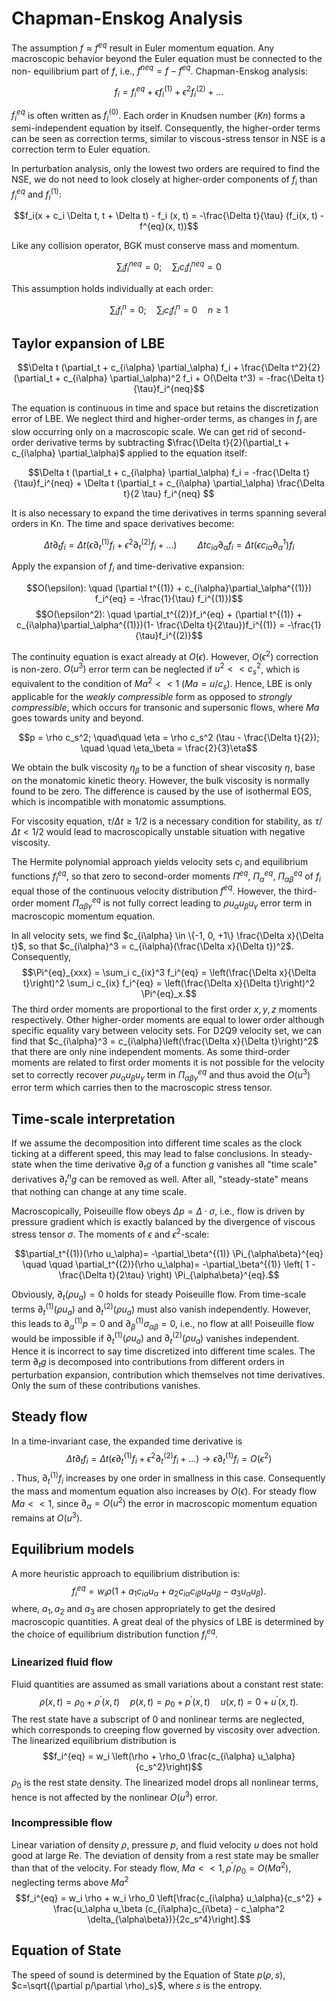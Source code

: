 # Chapman-Enskog Analysis

The assumption $f \approx f^{eq}$ result in Euler momentum equation. Any macroscopic behavior beyond the Euler equation must be connected to the non-
equilibrium part of $f$, i.e., $f^{neq} = f - f^{eq}$. Chapman-Enskog analysis:

$$f_i = f_i^{eq} + \epsilon f_i^{(1)}+ \epsilon^2 f_i^{(2)} + \dots$$

$f_i^{eq}$ is often written as $f_i^{(0)}$. Each order in Knudsen number ($Kn$) forms a semi-independent equation by itself. Consequently, the higher-order terms can be seen as correction terms, similar to viscous-stress tensor in NSE is a correction term to Euler equation.

In perturbation analysis, only the lowest two orders are required to find the NSE, we do not need to look closely at higher-order components of $f_i$ than $f_i^{eq}$ and $f_i^{(1)}$:

$$f_i(x + c_i \Delta t, t + \Delta t) - f_i (x, t) = -\frac{\Delta t}{\tau} (f_i(x, t) - f^{eq}(x, t))$$

Like any collision operator, BGK must conserve mass and momentum.

$$\sum_i f_i^{neq} = 0; \quad \sum_i c_i f_i^{neq} = 0$$

This assumption holds individually at each order:

$$\sum_i f_i^{n} = 0; \quad \sum_i c_i f_i^{n} = 0 \quad n \ge 1$$

## Taylor expansion of LBE

$$\Delta t (\partial_t + c_{i\alpha} \partial_\alpha) f_i + \frac{\Delta t^2}{2} (\partial_t + c_{i\alpha} \partial_\alpha)^2 f_i + O(\Delta t^3) = -frac{\Delta t}{\tau}f_i^{neq}$$

The equation is continuous in time and space but retains the discretization error of LBE. We neglect third and higher-order terms, as changes in $f_i$ are slow occurring only on a macroscopic scale. We can get rid of second-order derivative terms by subtracting $\frac{\Delta t}{2}(\partial_t + c_{i\alpha} \partial_\alpha)$ applied to the equation itself:

$$\Delta t (\partial_t + c_{i\alpha} \partial_\alpha) f_i = -frac{\Delta t}{\tau}f_i^{neq} + \Delta t (\partial_t + c_{i\alpha} \partial_\alpha) \frac{\Delta t}{2 \tau} f_i^{neq} $$

It is also necessary to expand the time derivatives in terms spanning several orders in Kn. The time and space derivatives become:

$$\Delta t \partial_t f_i = \Delta t (\epsilon \partial_t^{(1)} f_i + \epsilon^2 \partial_t^{(2)}f_i + \dots) \quad \quad \Delta t c_{i\alpha}\partial_\alpha f_i = \Delta t (\epsilon c_{i\alpha}\partial_\alpha^{1})f_i$$

Apply the expansion of $f_i$ and time-derivative expansion:

$$O(\epsilon): \quad (\partial t^{(1)} + c_{i\alpha}\partial_\alpha^{(1)}) f_i^{eq} = -\frac{1}{\tau} f_i^{(1)})$$
$$O(\epsilon^2): \quad \partial_t^{(2)}f_i^{eq} + (\partial t^{(1)} + c_{i\alpha}\partial_\alpha^{(1)})(1- \frac{\Delta t}{2\tau})f_i^{(1)} = -\frac{1}{\tau}f_i^{(2)}$$

The continuity equation is exact already at $O(\epsilon)$. However, $O(\epsilon^2)$ correction is non-zero. $O(u^3)$ error term can be neglected if $u^2 << c_s^2$, which is equivalent to the condition of $Ma^2 << 1$ ($Ma = u /c_s$). Hence, LBE is only applicable for the *weakly compressible* form as opposed to *strongly compressible*, which occurs for transonic and supersonic flows, where $Ma$ goes towards unity and beyond. 

$$p = \rho c_s^2; \quad\quad \eta = \rho c_s^2 (\tau - \frac{\Delta t}{2}); \quad \quad \eta_\beta = \frac{2}{3}\eta$$

We obtain the bulk viscosity $\eta_\beta$ to be a function of shear viscosity $\eta$, base on the monatomic kinetic theory. However, the bulk viscosity is normally found to be zero. The difference is caused by the use of isothermal EOS, which is incompatible with monatomic assumptions. 

For viscosity equation, $\tau/\Delta t \ge 1/2$ is a necessary condition for stability, as $\tau / \Delta t < 1/2$ would lead to macroscopically unstable situation with negative viscosity. 

The Hermite polynomial approach yields velocity sets $c_i$ and equilibrium functions $f_i^{eq}$, so that zero to second-order  moments $\Pi^{eq}$, $\Pi_\alpha^{eq}$, $\Pi_{\alpha\beta}^{eq}$ of $f_i$ equal those of the continuous velocity distribution $f^{eq}$. However, the third-order moment $\Pi_{\alpha\beta\gamma}^{eq}$ is not fully correct leading to $\rho u_{\alpha}u_\beta u_\gamma$ error term in macroscopic momentum equation. 

In all velocity sets, we find $c_{i\alpha} \in \{-1, 0, +1\} \frac{\Delta x}{\Delta t}$, so that $c_{i\alpha}^3 = c_{i\alpha}(\frac{\Delta x}{\Delta t})^2$. Consequently,
$$\Pi^{eq}_{xxx} = \sum_i c_{ix}^3 f_i^{eq} = \left(\frac{\Delta x}{\Delta t}\right)^2 \sum_i c_{ix} f_i^{eq} = \left(\frac{\Delta x}{\Delta t}\right)^2 \Pi^{eq}_x.$$
The third order moments are proportional to the first order $x, y, z$ moments respectively. Other higher-order moments are equal to lower order although specific equality vary between velocity sets. For D2Q9 velocity set, we can find that $c_{i\alpha}^3 = c_{i\alpha}\left(\frac{\Delta x}{\Delta t}\right)^2$ that there are only nine independent moments. As some third-order moments are related to first order moments it is not possible for the velocity set to correctly recover $\rho u_\alpha u_\beta u_\gamma$ term in $\Pi_{\alpha\beta\gamma}^{eq}$ and thus avoid the $O(u^3)$ error term which carries then to the macroscopic stress tensor. 

## Time-scale interpretation
If we assume the decomposition into different time scales as the clock ticking at a different speed, this may lead to false conclusions. In steady-state when the time derivative $\partial_t g$ of a function $g$ vanishes all "time scale" derivatives $\partial_t^{n}g$ can be removed as well. After all, "steady-state" means that nothing can change at any time scale. 

Macroscopically, Poiseuille flow obeys $\Delta p = \Delta \cdot \sigma$, i.e., flow is driven by pressure gradient which is exactly balanced by the divergence of viscous stress tensor $\sigma$. The moments of $\epsilon$ and $\epsilon^2$-scale:

$$\partial_t^{(1)}(\rho u_\alpha)= -\partial_\beta^{(1)} \Pi_{\alpha\beta}^{eq} \quad \quad \partial_t^{(2)}(\rho u_\alpha)= -\partial_\beta^{(1)} \left( 1 - \frac{\Delta t}{2\tau} \right) \Pi_{\alpha\beta}^{eq}.$$

Obviously, $\partial_t (\rho u_a) = 0$ holds for steady Poiseuille flow. From time-scale terms $\partial_t^{(1)} (\rho u_a)$ and $\partial_t^{(2)} (\rho u_a)$ must also vanish independently. However, this leads to $\partial_\alpha^{(1)} p = 0$ and $\partial_\beta^{(1)} \sigma_{\alpha\beta}=0$, i.e., no flow at all! Poiseuille flow would be impossible if $\partial_t^{(1)} (\rho u_a)$ and $\partial_t^{(2)} (\rho u_a)$ vanishes independent. Hence it is incorrect to say time discretized into different time scales. The term $\partial_t g$ is decomposed into contributions from different orders in perturbation expansion, contribution which themselves not time derivatives. Only the sum of these contributions vanishes.

## Steady flow
In a time-invariant case, the expanded time derivative is
$$\Delta t \partial_t f_i = \Delta t (\epsilon \partial_t^{(1)}f_i + \epsilon^2 \partial_t^{(2)}f_i + \dots) \rightarrow \epsilon \partial_t^{(1)} f_i = O(\epsilon^2)$$.
Thus, $\partial_t^{(1)}f_i$ increases by one order in smallness in this case. Consequently the mass and momentum equation also increases by $O(\epsilon)$. For steady flow $Ma <<1$, since $\partial_\alpha = O(u^2)$ the error in macroscopic momentum equation remains at $O(u^3)$. 

## Equilibrium models
A more heuristic approach to equilibrium distribution is:
$$f_i^{eq} = w_i \rho (1 + a_1 c_{i\alpha}u_\alpha + a_2 c_{i\alpha}c_{i\beta}u_\alpha u_\beta - a_3 u_\alpha u_\beta).$$
where, $a_1, a_2$ and $a_3$ are chosen appropriately to get the desired macroscopic quantities. A great deal of the physics of LBE is determined by the choice of equilibrium distribution function $f_i^{eq}$. 

### Linearized fluid flow
Fluid quantities are assumed as small variations about a constant rest state:
$$\rho(x, t) = \rho_0 + \rho^\prime (x, t) \quad p(x, t) = p_0 + p^\prime (x, t) \quad u(x, t) = 0 + u^\prime (x, t).$$
The rest state have a subscript of 0 and nonlinear terms are neglected, which corresponds to creeping flow governed by viscosity over advection. The linearized equilibrium distribution is
$$f_i^{eq} = w_i \left(\rho + \rho_0 \frac{c_{i\alpha} u_\alpha}{c_s^2}\right)$$
$\rho_0$ is the rest state density. The linearized model drops all nonlinear terms, hence is not affected by the nonlinear $O(u^3)$ error.

### Incompressible flow
Linear variation of density $\rho$, pressure $p$, and fluid velocity $u$ does not hold good at large Re. The deviation of density from a rest state may be smaller than that of the velocity. For steady flow, $Ma << 1, \rho^\prime/\rho_0 = O(Ma^2)$, neglecting terms above $Ma^2$
$$f_i^{eq} = w_i \rho + w_i \rho_0 \left[\frac{c_{i\alpha} u_\alpha}{c_s^2} + \frac{u_\alpha u_\beta (c_{i\alpha}c_{i\beta} - c_\alpha^2 \delta_{\alpha\beta})}{2c_s^4}\right].$$

## Equation of State
The speed of sound is determined by the Equation of State $p(\rho, s)$, $c=\sqrt{(\partial p/\partial \rho)_s}$, where $s$ is the entropy.